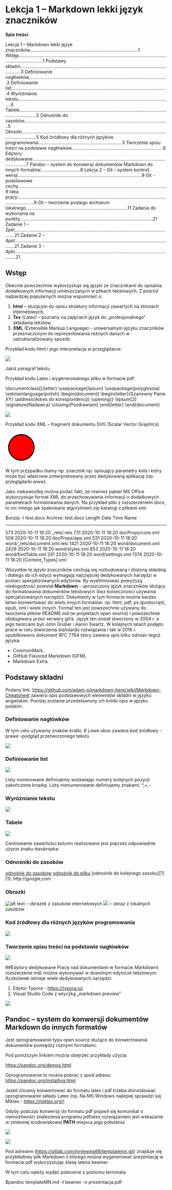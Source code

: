 # Lekcja 1 – Markdown lekki język znaczników

**Spis treści**

Lekcja 1 – Markdown lekki język znaczników....................................................................................1 Wstęp...............................................................................................................................................1 Podstawy składni.............................................................................................................................3 Definiowanie nagłówków...........................................................................................................3 Definiowanie list.........................................................................................................................4 Wyróżnianie tekstu......................................................................................................................4 Tabele..........................................................................................................................................5 Odnośniki do zasobów................................................................................................................5 Obrazki........................................................................................................................................5 
Kod źródłowy dla różnych języków programowania.................................................................5 Tworzenie spisu treści na podstawie nagłówków.......................................................................6 Edytory dedykowane.......................................................................................................................7 Pandoc – system do konwersji dokumentów Markdown do innych formatów...............................8 Lekcja 2 – Git – system kontroli wersji................................................................................................9 Git - podstawowe cechy...................................................................................................................9 
Idea pracy:........................................................................................................................................9 
Git – tworzenie pustego archiwum lokalnego...............................................................................11 Zadania do wykonania na punkty.......................................................................................................21 Zadanie 1 – 2pkt............................................................................................................................21 Zadanie 2 – 4pkt............................................................................................................................21 Zadanie 3 - 4pkt.............................................................................................................................21

## Wstęp

Obecnie powszechnie wykorzystuje się języki ze znacznikami do opisania dodatkowych informacji umieszczanych w plikach tekstowych. Z pośród najbardziej popularnych można wspomnieć o:

1. **html** – służącym do opisu struktury informacji zawartych na stronach internetowych, 
2. **Tex** (Latex) – poznany na zajęciach język do „profesjonalnego” składania tekstów, 
3. **XML** (Extensible Markup Language) - uniwersalnym języku znaczników przeznaczonym  do reprezentowania różnych danych w ustrukturalizowany sposób

Przykład kodu html i jego interpretacja w przeglądarce:

![](1.png)


<!DOCTYPE html> 
<html>
<head>
<meta charset="utf-8" />
<title>Przykład</title>
</head>
<body>
<p> Jakiś paragraf tekstu</p>
</body>
</html>

Przykład kodu Latex i wygenerowanego pliku w formacie pdf

\documentclass[]{letter} 
\usepackage{lipsum}
\usepackage{polyglossia}
\setmainlanguage{polish}
\begin{document}
\begin{letter}{Szanowny Panie XY}
\address{Adres do korespondencji}
\opening{}
\lipsum[2]
\signature{Nadawca}
\closing{Pozdrawiam}
\end{letter}
\end{document}

![](2.png)

Przykład kodu XML – fragment dokumentu SVG (Scalar Vector Graphics)

<!DOCTYPE html>
<html>
<body>
<svg height="100" width="100">
 <circle cx="50" cy="50" r="40" stroke="black" stroke-width="3" fill="red" />
</svg> 
 </body>
</html>

W tym przypadku mamy np. znacznik np. <circle> opisujący parametry koła i który może być właściwie zinterpretowany przez dedykowaną aplikację (np. przeglądarki www).

Jako ciekawostkę można podać fakt, że również pakiet MS Office wykorzystuje format XML do przechowywania informacji o dodatkowych parametrach formatowania danych. Na przykład pliki z rozszerzeniem docx, to nic innego jak spakowane algorytmem zip katalogi z plikami xml.

$unzip -l test.docx
Archive: test.docx
 Length Date Time Name
--------- ---------- ----- ----
 573 2020-10-11 18:20 _rels/.rels
 731 2020-10-11 18:20 docProps/core.xml
 508 2020-10-11 18:20 docProps/app.xml
 531 2020-10-11 18:20 word/_rels/document.xml.rels
 1421 2020-10-11 18:20 word/document.xml
 2429 2020-10-11 18:20 word/styles.xml
 853 2020-10-11 18:20 word/fontTable.xml
 241 2020-10-11 18:20 word/settings.xml
 1374 2020-10-11 18:20 [Content_Types].xml

Wszystkie te języki znaczników cechują się rozbudowaną i złożoną składnią i dlatego do ich edycji wymagają najczęściej dedykowanych narzędzi w postaci specjalizowanych edytorów. By wyeliminować powyższą niedogodność powstał **Markdown** - uproszczony język znaczników służący do formatowania dokumentów tekstowych (bez konieczności używania specjalizowanych narzędzi). Dokumenty w tym formacie można bardzo łatwo konwertować do wielu innych formatów: np. html, pdf, ps (postscript), epub, xml i wiele innych. Format ten jest powszechnie używany do tworzenia plików README.md (w projektach open source) i powszechnie obsługiwany przez serwery git’a. Język ten został stworzony w 2004 r. a jego twórcami byli John Gruber i Aaron Swartz. W kolejnych latach podjęto prace w celu stworzenia standardu rozwiązania i tak w 2016 r. opublikowano dokument RFC 7764 który zawiera opis kilku odmian tegoż języka:

* CommonMark,
*  GitHub Flavored Markdown (GFM),
*  Markdown Extra.

## Podstawy składni

Podany link: https://github.com/adam-p/markdown-here/wiki/Markdown-Cheatsheet zawiera opis  podstawowych elementów składni w języku angielskim. Poniżej zostanie przedstawiony ich krótki  opis w języku polskim.

### Definiowanie nagłówków

W tym celu używamy znaków kratki: #
Lewe okno zawiera kod źródłowy – prawe -podgląd przetworzonego tekstu

![](3.png)

### Definiowanie list

![](4.png)

Listy numerowane definiujemy wstawiając numery kolejnych pozycji zakończone kropką.
Listy nienumerowane definiujemy znakami: *,+,-

### Wyróżnianie tekstu
![](5.png)

### Tabele
![](6.png)

Centrowanie zawartości kolumn realizowane jest poprzez odpowiednie użycie znaku dwukropka:

### Odnośniki do zasobów
[odnośnik do zasobów](www.gazeta.pl)
[odnośnik do pliku](LICENSE.md)
[odnośnik do kolejnego zasobu][1]
[1]: http://google,com

### Obrazki
![alt text](https://server.com/images/icon48.png "Logo 1") – obrazek z zasobów 
internetowych
![](logo.png) – obraz z lokalnych zasobów

### Kod źródłowy dla różnych języków programowania
![](7.png)

### Tworzenie spisu treści na podstawie nagłówków
![](8.png)

##Edytory dedykowane
Pracę nad dokumentami w formacie Markdown( rozszerzenie md) można wykonywać w 
dowolnym edytorze tekstowym. Aczkolwiek istnieje wiele dedykowanych narzędzi:
1. Edytor Typora - https://typora.io/
2. Visual Studio Code z wtyczką „markdown preview”

![](9.png)

## Pandoc – system do konwersji dokumentów Markdown do innych formatów
Jest oprogramowanie typu open source służące do konwertowania dokumentów pomiędzy
różnymi formatami.

Pod poniższym linkiem można obejrzeć przykłady użycia:

https://pandoc.org/demos.html

Oprogramowanie to można pobrać z spod adresu: https://pandoc.org/installing.html

Jeżeli chcemy konwertować do formatu latex i pdf trzeba doinstalować oprogramowanie
składu Latex (np. Na MS Windows najlepiej sprawdzi się Miktex - https://miktex.org/)

Gdyby podczas konwersji do formatu pdf pojawił się komunikat o niemożliwości
znalezienia programu pdflatex rozwiązaniem jest wskazanie w zmiennej środowiskowej
**PATH** miejsca jego położenia

![](10.png)

![](11.png)

Pod adresem (https://gitlab.com/mniewins66/templatemn.git) znajduje się przykładowy plik Markdown z którego można wygenerować prezentację w formacie pdf wykorzystując
klasę latexa beamer.

W tym celu należy wydać polecenie z poziomu terminala:

$pandoc templateMN.md -t beamer -o prezentacja.pdf

